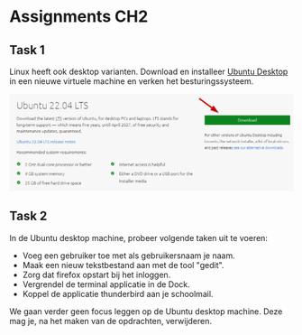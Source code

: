# Assignments CH2
## Task 1
Linux heeft ook desktop varianten. Download en installeer [Ubuntu Desktop](https://ubuntu.com/download/desktop) in een nieuwe virtuele machine en verken het besturingssysteem.

![DownloadUbuntuDesktop](../images/02/GetUbuntuDesktop_Download_Ubuntu.png)

## Task 2
In de Ubuntu desktop machine, probeer volgende taken uit te voeren:
- Voeg een gebruiker toe met als gebruikersnaam je naam.
- Maak een nieuw tekstbestand aan met de tool "gedit".
- Zorg dat firefox opstart bij het inloggen.
- Vergrendel de terminal applicatie in de Dock.
- Koppel de applicatie thunderbird aan je schoolmail.

We gaan verder geen focus leggen op de Ubuntu desktop machine. Deze mag je, na het maken van de opdrachten, verwijderen.
